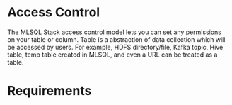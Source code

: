 # Access Control

The MLSQL Stack access control model lets you can set any permissions on your table or column.
Table is a abstraction of data collection which will be accessed by users. For example, HDFS directory/file,
Kafka topic, Hive table, temp table created in MLSQL, and even a URL can be treated as a table.

# Requirements    